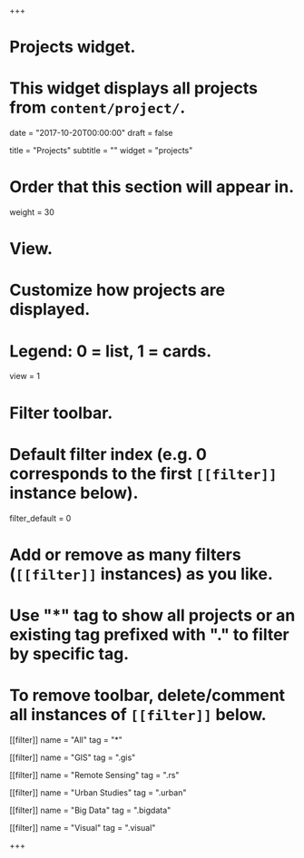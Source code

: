 +++
# Projects widget.
# This widget displays all projects from `content/project/`.

date = "2017-10-20T00:00:00"
draft = false

title = "Projects"
subtitle = ""
widget = "projects"

# Order that this section will appear in.
weight = 30

# View.
# Customize how projects are displayed.
# Legend: 0 = list, 1 = cards.
view = 1

# Filter toolbar.

# Default filter index (e.g. 0 corresponds to the first `[[filter]]` instance below).
filter_default = 0

# Add or remove as many filters (`[[filter]]` instances) as you like.
# Use "*" tag to show all projects or an existing tag prefixed with "." to filter by specific tag.
# To remove toolbar, delete/comment all instances of `[[filter]]` below.
[[filter]]
  name = "All"
  tag = "*"
  
[[filter]]
  name = "GIS"
  tag = ".gis"

[[filter]]
  name = "Remote Sensing"
  tag = ".rs"

[[filter]]
  name = "Urban Studies"
  tag = ".urban"

[[filter]]
  name = "Big Data"
  tag = ".bigdata"

[[filter]]
  name = "Visual"
  tag = ".visual"

+++